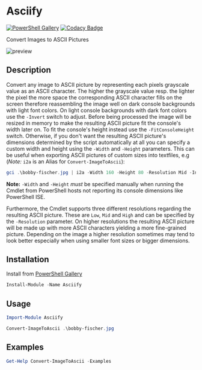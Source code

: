 # Asciify

[![PowerShell Gallery](https://img.shields.io/powershellgallery/v/Asciify.svg)](https://www.powershellgallery.com/packages/Asciify)
[![Codacy Badge](https://api.codacy.com/project/badge/Grade/cc2d46b1198e4484909af81fe17b3283)](https://www.codacy.com/app/off-world/Asciify?utm_source=github.com&amp;utm_medium=referral&amp;utm_content=off-world/Asciify&amp;utm_campaign=Badge_Grade)

Convert Images to ASCII Pictures

![preview](https://i.imgur.com/hVBnXGo.png)

## Description

Convert any image to ASCII picture by representing each pixels grayscale value as an ASCII character. The higher the grayscale value resp. the lighter the pixel the more space the corresponding ASCII character fills on the screen therefore reassembling the image well on dark console backgrounds with light font colors. On light console backgrounds with dark font colors use the `-Invert` switch to adjust. Before being processed the image will be resized in memory to make the resulting ASCII picture fit the console's width later on. To fit the console's height instead use the `-FitConsoleHeight` switch. Otherwise, if you don't want the resulting ASCII picture's dimensions determined by the script automatically at all you can specify a custom width and height using the `-Width` and `-Height` parameters. This can be useful when exporting ASCII pictures of custom sizes into textfiles, e.g (_Note:_ `i2a` is an Alias for `Convert-ImageToAscii`):
```PowerShell
gci .\bobby-fischer.jpg | i2a -Width 160 -Height 80 -Resolution Mid -Invert > .\bobby-fischer.txt
```
**Note:** `-Width` and `-Height` _must_ be specified manually when running the Cmdlet from PowerShell hosts not reporting its console dimensions like PowerShell ISE.

Furthermore, the Cmdlet supports three different resolutions regarding the resulting ASCII picture. These are `Low`, `Mid` and `High` and can be specified by the `-Resolution` parameter. On higher resolutions the resulting ASCII picture will be made up with more ASCII characters yielding a more fine-grained picture. Depending on the image a higher resolution sometimes may tend to look better especially when using smaller font sizes or bigger dimensions.

## Installation

Install from [PowerShell Gallery](https://www.powershellgallery.com/packages/Asciify)

```Powershell
Install-Module -Name Asciify
```

## Usage

```Powershell
Import-Module Asciify

Convert-ImageToAscii .\bobby-fischer.jpg
```

## Examples

```Powershell
Get-Help Convert-ImageToAscii -Examples
```
